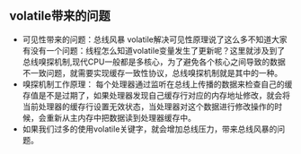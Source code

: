 ## volatile带来的问题

- 可见性带来的问题：总线风暴
  volatile解决可见性原理说了这么多不知道大家有没有一个问题：线程怎么知道volatile变量发生了更新呢？这里就涉及到了总线嗅探机制,现代CPU一般都是多核心，为了避免各个核心之间导致的数据不一致问题，就需要实现缓存一致性协议，总线嗅探机制就是其中的一种。
- 嗅探机制工作原理：
  每个处理器通过监听在总线上传播的数据来检查自己的缓存值是不是过期了，如果处理器发现自己缓存行对应的内存地址修改，就会将当前处理器的缓存行设置无效状态，当处理器对这个数据进行修改操作的时候，会重新从主内存中把数据读到处理器缓存中。
- 如果我们过多的使用volatile关键字，就会增加总线压力，带来总线风暴的问题。